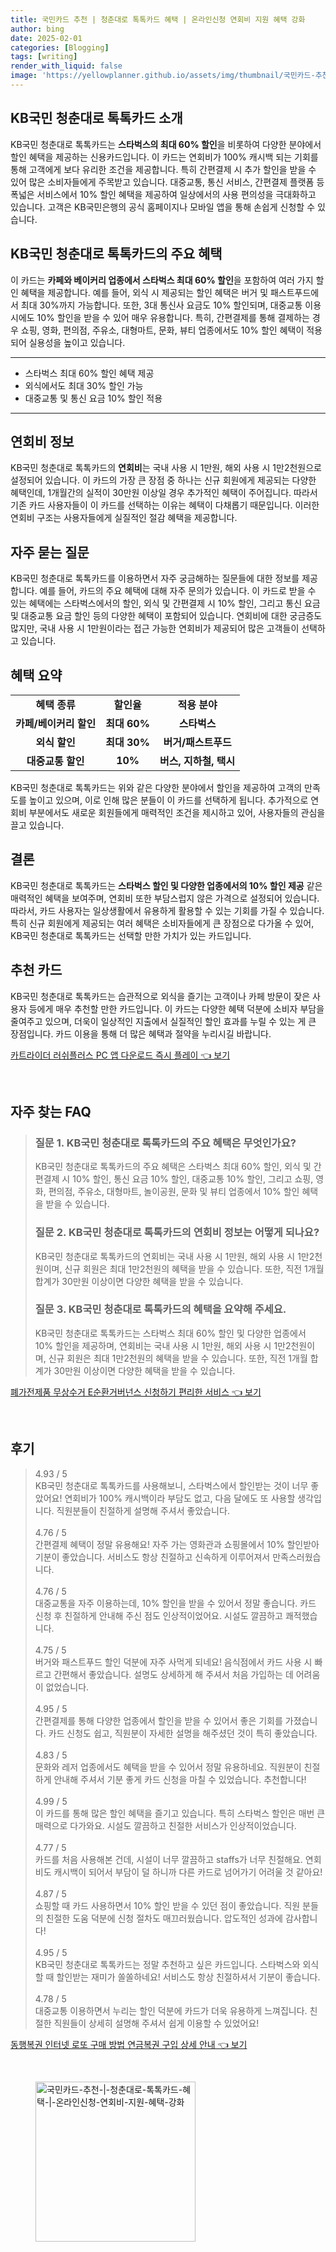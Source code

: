 ```yaml
---
title: 국민카드 추천 | 청춘대로 톡톡카드 혜택 | 온라인신청 연회비 지원 혜택 강화
author: bing
date: 2025-02-01
categories: [Blogging]
tags: [writing]
render_with_liquid: false
image: 'https://yellowplanner.github.io/assets/img/thumbnail/국민카드-추천-|-청춘대로-톡톡카드-혜택-|-온라인신청-연회비-지원-혜택-강화.webp'
---
```



<h2 id='kb국민_청춘대로_톡톡카드_소개'>KB국민 청춘대로 톡톡카드 소개</h2>

<p>KB국민 청춘대로 톡톡카드는 <b>스타벅스의 최대 60% 할인</b>을 비롯하여 다양한 분야에서 할인 혜택을 제공하는 신용카드입니다. 이 카드는 연회비가 100% 캐시백 되는 기회를 통해 고객에게 보다 유리한 조건을 제공합니다. 특히 간편결제 시 추가 할인을 받을 수 있어 많은 소비자들에게 주목받고 있습니다. 대중교통, 통신 서비스, 간편결제 플랫폼 등 폭넓은 서비스에서 10% 할인 혜택을 제공하여 일상에서의 사용 편의성을 극대화하고 있습니다. 고객은 KB국민은행의 공식 홈페이지나 모바일 앱을 통해 손쉽게 신청할 수 있습니다.</p>

<h2 id='주요_혜택'>KB국민 청춘대로 톡톡카드의 주요 혜택</h2>

<p>이 카드는 <b>카페와 베이커리 업종에서 스타벅스 최대 60% 할인</b>을 포함하여 여러 가지 할인 혜택을 제공합니다. 예를 들어, 외식 시 제공되는 할인 혜택은 버거 및 패스트푸드에서 최대 30%까지 가능합니다. 또한, 3대 통신사 요금도 10% 할인되며, 대중교통 이용 시에도 10% 할인을 받을 수 있어 매우 유용합니다. 특히, 간편결제를 통해 결제하는 경우 쇼핑, 영화, 편의점, 주유소, 대형마트, 문화, 뷰티 업종에서도 10% 할인 혜택이 적용되어 실용성을 높이고 있습니다.</p>

<hr />

<ul>
    <li>스타벅스 최대 60% 할인 혜택 제공</li>
    <li>외식에서도 최대 30% 할인 가능</li>
    <li>대중교통 및 통신 요금 10% 할인 적용</li>
</ul>

<hr />

<h2 id='연회비_정보'>연회비 정보</h2>

<p>KB국민 청춘대로 톡톡카드의 <b>연회비</b>는 국내 사용 시 1만원, 해외 사용 시 1만2천원으로 설정되어 있습니다. 이 카드의 가장 큰 장점 중 하나는 신규 회원에게 제공되는 다양한 혜택인데, 1개월간의 실적이 30만원 이상일 경우 추가적인 혜택이 주어집니다. 따라서 기존 카드 사용자들이 이 카드를 선택하는 이유는 혜택이 다채롭기 때문입니다. 이러한 연회비 구조는 사용자들에게 실질적인 절감 혜택을 제공합니다.</p>

<h2 id='자주_묻는_질문'>자주 묻는 질문</h2>

<p>KB국민 청춘대로 톡톡카드를 이용하면서 자주 궁금해하는 질문들에 대한 정보를 제공합니다. 예를 들어, 카드의 주요 혜택에 대해 자주 문의가 있습니다. 이 카드로 받을 수 있는 혜택에는 스타벅스에서의 할인, 외식 및 간편결제 시 10% 할인, 그리고 통신 요금 및 대중교통 요금 할인 등의 다양한 혜택이 포함되어 있습니다. 연회비에 대한 궁금증도 많지만, 국내 사용 시 1만원이라는 접근 가능한 연회비가 제공되어 많은 고객들이 선택하고 있습니다.</p>

<h2 id='혜택_요약'>혜택 요약</h2>

<table>
    <tr>
        <td style="text-align: center; height: 17px;"><b>혜택 종류</b></td>
        <td style="text-align: center; height: 17px;"><b>할인율</b></td>
        <td style="text-align: center; height: 17px;"><b>적용 분야</b></td>
    </tr>
    <tr>
        <td style="text-align: center; height: 17px;"><b>카페/베이커리 할인</b></td>
        <td style="text-align: center; height: 17px;"><b>최대 60%</b></td>
        <td style="text-align: center; height: 17px;"><b>스타벅스</b></td>
    </tr>
    <tr>
        <td style="text-align: center; height: 17px;"><b>외식 할인</b></td>
        <td style="text-align: center; height: 17px;"><b>최대 30%</b></td>
        <td style="text-align: center; height: 17px;"><b>버거/패스트푸드</b></td>
    </tr>
    <tr>
        <td style="text-align: center; height: 17px;"><b>대중교통 할인</b></td>
        <td style="text-align: center; height: 17px;"><b>10%</b></td>
        <td style="text-align: center; height: 17px;"><b>버스, 지하철, 택시</b></td>
    </tr>
</table>

<p>KB국민 청춘대로 톡톡카드는 위와 같은 다양한 분야에서 할인을 제공하여 고객의 만족도를 높이고 있으며, 이로 인해 많은 분들이 이 카드를 선택하게 됩니다. 추가적으로 연회비 부분에서도 새로운 회원들에게 매력적인 조건을 제시하고 있어, 사용자들의 관심을 끌고 있습니다.</p>

<h2 id='결론'>결론</h2>

<p>KB국민 청춘대로 톡톡카드는 <b>스타벅스 할인 및 다양한 업종에서의 10% 할인 제공</b> 같은 매력적인 혜택을 보여주며, 연회비 또한 부담스럽지 않은 가격으로 설정되어 있습니다. 따라서, 카드 사용자는 일상생활에서 유용하게 활용할 수 있는 기회를 가질 수 있습니다. 특히 신규 회원에게 제공되는 여러 혜택은 소비자들에게 큰 장점으로 다가올 수 있어, KB국민 청춘대로 톡톡카드는 선택할 만한 가치가 있는 카드입니다.</p>

<h2 id='추천_카드'>추천 카드</h2>

<p>KB국민 청춘대로 톡톡카드는 습관적으로 외식을 즐기는 고객이나 카페 방문이 잦은 사용자 등에게 매우 추천할 만한 카드입니다. 이 카드는 다양한 혜택 덕분에 소비자 부담을 줄여주고 있으며, 더욱이 일상적인 지출에서 실질적인 할인 효과를 누릴 수 있는 게 큰 장점입니다. 카드 이용을 통해 더 많은 혜택과 절약을 누리시길 바랍니다.</p>


<p><a class="click-button" title="카트라이더 러쉬플러스 PC 앱 다운로드 즉시 플레이" href="https://yellowplanner.github.io/posts/%EC%B9%B4%ED%8A%B8%EB%9D%BC%EC%9D%B4%EB%8D%94-%EB%9F%AC%EC%89%AC%ED%94%8C%EB%9F%AC%EC%8A%A4-PC-%EC%95%B1-%EB%8B%A4%EC%9A%B4%EB%A1%9C%EB%93%9C-%EC%A6%89%EC%8B%9C-%ED%94%8C%EB%A0%88%EC%9D%B4/" rel="dofollow">카트라이더 러쉬플러스 PC 앱 다운로드 즉시 플레이 👈 보기</a></p><br>
<h2 id='자주_찾는_FAQ'>자주 찾는 FAQ</h2>
<div itemscope="" itemtype="https://schema.org/FAQPage"> 
<blockquote> 
<div itemscope="" itemprop="mainEntity" itemtype="https://schema.org/Question"> 
<h3 itemprop="name">질문 1. KB국민 청춘대로 톡톡카드의 주요 혜택은 무엇인가요?</h3> 
<div itemscope="" itemprop="acceptedAnswer" itemtype="https://schema.org/Answer"> 
<span itemprop="text"> 
<p>KB국민 청춘대로 톡톡카드의 주요 혜택은 스타벅스 최대 60% 할인, 외식 및 간편결제 시 10% 할인, 통신 요금 10% 할인, 대중교통 10% 할인, 그리고 쇼핑, 영화, 편의점, 주유소, 대형마트, 놀이공원, 문화 및 뷰티 업종에서 10% 할인 혜택을 받을 수 있습니다.</p> 
</span> 
</div> 
</div> 
<div itemscope="" itemprop="mainEntity" itemtype="https://schema.org/Question"> 
<h3 itemprop="name">질문 2. KB국민 청춘대로 톡톡카드의 연회비 정보는 어떻게 되나요?</h3> 
<div itemscope="" itemprop="acceptedAnswer" itemtype="https://schema.org/Answer"> 
<span itemprop="text"> 
<p>KB국민 청춘대로 톡톡카드의 연회비는 국내 사용 시 1만원, 해외 사용 시 1만2천원이며, 신규 회원은 최대 1만2천원의 혜택을 받을 수 있습니다. 또한, 직전 1개월 합계가 30만원 이상이면 다양한 혜택을 받을 수 있습니다.</p> 
</span> 
</div> 
</div> 
<div itemscope="" itemprop="mainEntity" itemtype="https://schema.org/Question"> 
<h3 itemprop="name">질문 3. KB국민 청춘대로 톡톡카드의 혜택을 요약해 주세요.</h3> 
<div itemscope="" itemprop="acceptedAnswer" itemtype="https://schema.org/Answer"> 
<span itemprop="text"> 
<p>KB국민 청춘대로 톡톡카드는 스타벅스 최대 60% 할인 및 다양한 업종에서 10% 할인을 제공하며, 연회비는 국내 사용 시 1만원, 해외 사용 시 1만2천원이며, 신규 회원은 최대 1만2천원의 혜택을 받을 수 있습니다. 또한, 직전 1개월 합계가 30만원 이상이면 다양한 혜택을 받을 수 있습니다.</p> 
</span> 
</div> 
</div> 
</blockquote> 
</div>
<p><a class="click-button" title="폐가전제품 무상수거 E순환거버넌스 신청하기 편리한 서비스" href="https://yellowplanner.github.io/posts/%ED%8F%90%EA%B0%80%EC%A0%84%EC%A0%9C%ED%92%88-%EB%AC%B4%EC%83%81%EC%88%98%EA%B1%B0-E%EC%88%9C%ED%99%98%EA%B1%B0%EB%B2%84%EB%84%8C%EC%8A%A4-%EC%8B%A0%EC%B2%AD%ED%95%98%EA%B8%B0-%ED%8E%B8%EB%A6%AC%ED%95%9C-%EC%84%9C%EB%B9%84%EC%8A%A4/" rel="dofollow">폐가전제품 무상수거 E순환거버넌스 신청하기 편리한 서비스 👈 보기</a></p><br>
<h2 id='후기'>후기</h2>
<div itemscope itemtype="https://schema.org/Product">
  <blockquote>
  <div itemprop="review" itemscope itemtype="https://schema.org/Review">
      <div itemprop="reviewRating" itemscope itemtype="https://schema.org/Rating"> <span itemprop="ratingValue">4.93</span> / <span itemprop="bestRating">5</span> </div>
      <span itemprop="reviewBody">KB국민 청춘대로 톡톡카드를 사용해보니, 스타벅스에서 할인받는 것이 너무 좋았어요! 연회비가 100% 캐시백이라 부담도 없고, 다음 달에도 또 사용할 생각입니다. 직원분들이 친절하게 설명해 주셔서 좋았습니다.</span>
  </div>
  <br>
  <div itemprop="review" itemscope itemtype="https://schema.org/Review">
      <div itemprop="reviewRating" itemscope itemtype="https://schema.org/Rating"> <span itemprop="ratingValue">4.76</span> / <span itemprop="bestRating">5</span> </div>
      <span itemprop="reviewBody">간편결제 혜택이 정말 유용해요! 자주 가는 영화관과 쇼핑몰에서 10% 할인받아 기분이 좋았습니다. 서비스도 항상 친절하고 신속하게 이루어져서 만족스러웠습니다.</span>
  </div>
  <br>
  <div itemprop="review" itemscope itemtype="https://schema.org/Review">
      <div itemprop="reviewRating" itemscope itemtype="https://schema.org/Rating"> <span itemprop="ratingValue">4.76</span> / <span itemprop="bestRating">5</span> </div>
      <span itemprop="reviewBody">대중교통을 자주 이용하는데, 10% 할인을 받을 수 있어서 정말 좋습니다. 카드 신청 후 친절하게 안내해 주신 점도 인상적이었어요. 시설도 깔끔하고 쾌적했습니다.</span>
  </div>
  <br>
  <div itemprop="review" itemscope itemtype="https://schema.org/Review">
      <div itemprop="reviewRating" itemscope itemtype="https://schema.org/Rating"> <span itemprop="ratingValue">4.75</span> / <span itemprop="bestRating">5</span> </div>
      <span itemprop="reviewBody">버거와 패스트푸드 할인 덕분에 자주 사먹게 되네요! 음식점에서 카드 사용 시 빠르고 간편해서 좋았습니다. 설명도 상세하게 해 주셔서 처음 가입하는 데 어려움이 없었습니다.</span>
  </div>
  <br>
  <div itemprop="review" itemscope itemtype="https://schema.org/Review">
      <div itemprop="reviewRating" itemscope itemtype="https://schema.org/Rating"> <span itemprop="ratingValue">4.95</span> / <span itemprop="bestRating">5</span> </div>
      <span itemprop="reviewBody">간편결제를 통해 다양한 업종에서 할인을 받을 수 있어서 좋은 기회를 가졌습니다. 카드 신청도 쉽고, 직원분이 자세한 설명을 해주셨던 것이 특히 좋았습니다.</span>
  </div>
  <br>
  <div itemprop="review" itemscope itemtype="https://schema.org/Review">
      <div itemprop="reviewRating" itemscope itemtype="https://schema.org/Rating"> <span itemprop="ratingValue">4.83</span> / <span itemprop="bestRating">5</span> </div>
      <span itemprop="reviewBody">문화와 레저 업종에서도 혜택을 받을 수 있어서 정말 유용하네요. 직원분이 친절하게 안내해 주셔서 기분 좋게 카드 신청을 마칠 수 있었습니다. 추천합니다!</span>
  </div>
  <br>
  <div itemprop="review" itemscope itemtype="https://schema.org/Review">
      <div itemprop="reviewRating" itemscope itemtype="https://schema.org/Rating"> <span itemprop="ratingValue">4.99</span> / <span itemprop="bestRating">5</span> </div>
      <span itemprop="reviewBody">이 카드를 통해 많은 할인 혜택을 즐기고 있습니다. 특히 스타벅스 할인은 매번 큰 매력으로 다가와요. 시설도 깔끔하고 친절한 서비스가 인상적이었습니다.</span>
  </div>
  <br>
  <div itemprop="review" itemscope itemtype="https://schema.org/Review">
      <div itemprop="reviewRating" itemscope itemtype="https://schema.org/Rating"> <span itemprop="ratingValue">4.77</span> / <span itemprop="bestRating">5</span> </div>
      <span itemprop="reviewBody">카드를 처음 사용해본 건데, 시설이 너무 깔끔하고 staffs가 너무 친절해요. 연회비도 캐시백이 되어서 부담이 덜 하니까 다른 카드로 넘어가기 어려울 것 같아요!</span>
  </div>
  <br>
  <div itemprop="review" itemscope itemtype="https://schema.org/Review">
      <div itemprop="reviewRating" itemscope itemtype="https://schema.org/Rating"> <span itemprop="ratingValue">4.87</span> / <span itemprop="bestRating">5</span> </div>
      <span itemprop="reviewBody">쇼핑할 때 카드 사용하면서 10% 할인 받을 수 있던 점이 좋았습니다. 직원 분들의 친절한 도움 덕분에 신청 절차도 매끄러웠습니다. 압도적인 성과에 감사합니다!</span>
  </div>
  <br>
  <div itemprop="review" itemscope itemtype="https://schema.org/Review">
      <div itemprop="reviewRating" itemscope itemtype="https://schema.org/Rating"> <span itemprop="ratingValue">4.95</span> / <span itemprop="bestRating">5</span> </div>
      <span itemprop="reviewBody">KB국민 청춘대로 톡톡카드는 정말 추천하고 싶은 카드입니다. 스타벅스와 외식할 때 할인받는 재미가 쏠쏠하네요! 서비스도 항상 친절하셔서 기분이 좋습니다.</span>
  </div>
  <br>
  <div itemprop="review" itemscope itemtype="https://schema.org/Review">
      <div itemprop="reviewRating" itemscope itemtype="https://schema.org/Rating"> <span itemprop="ratingValue">4.78</span> / <span itemprop="bestRating">5</span> </div>
      <span itemprop="reviewBody">대중교통 이용하면서 누리는 할인 덕분에 카드가 더욱 유용하게 느껴집니다. 친절한 직원들이 상세히 설명해 주셔서 쉽게 이용할 수 있었어요!</span>
  </div>
  </blockquote>
</div>
<p><a class="click-button" title="동행복권 인터넷 로또 구매 방법 연금복권 구입 상세 안내" href="https://yellowplanner.github.io/posts/%EB%8F%99%ED%96%89%EB%B3%B5%EA%B6%8C-%EC%9D%B8%ED%84%B0%EB%84%B7-%EB%A1%9C%EB%98%90-%EA%B5%AC%EB%A7%A4-%EB%B0%A9%EB%B2%95-%EC%97%B0%EA%B8%88%EB%B3%B5%EA%B6%8C-%EA%B5%AC%EC%9E%85-%EC%83%81%EC%84%B8-%EC%95%88%EB%82%B4/" rel="dofollow">동행복권 인터넷 로또 구매 방법 연금복권 구입 상세 안내 👈 보기</a></p><br>
<figure class="image"><img src="https://yellowplanner.github.io/assets/img/thumbnail/국민카드-추천-|-청춘대로-톡톡카드-혜택-|-온라인신청-연회비-지원-혜택-강화.webp" alt="국민카드-추천-|-청춘대로-톡톡카드-혜택-|-온라인신청-연회비-지원-혜택-강화" width="256" height="256"></figure>